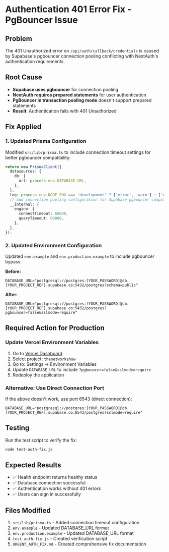 # Authentication 401 Error Fix - PgBouncer Issue

## Problem
The 401 Unauthorized error on `/api/auth/callback/credentials` is caused by Supabase's pgbouncer connection pooling conflicting with NextAuth's authentication requirements.

## Root Cause
- **Supabase uses pgbouncer** for connection pooling
- **NextAuth requires prepared statements** for user authentication  
- **PgBouncer in transaction pooling mode** doesn't support prepared statements
- **Result**: Authentication fails with 401 Unauthorized

## Fix Applied

### 1. Updated Prisma Configuration
Modified `src/lib/prisma.ts` to include connection timeout settings for better pgbouncer compatibility:

```typescript
return new PrismaClient({
  datasources: {
    db: {
      url: process.env.DATABASE_URL,
    },
  },
  log: process.env.NODE_ENV === 'development' ? ['error', 'warn'] : ['error'],
  // Add connection pooling configuration for Supabase pgbouncer compatibility
  __internal: {
    engine: {
      connectTimeout: 60000,
      queryTimeout: 60000,
    },
  },
});
```

### 2. Updated Environment Configuration
Updated `env.example` and `env.production.example` to include pgbouncer bypass:

**Before:**
```
DATABASE_URL="postgresql://postgres:[YOUR_PASSWORD]@db.[YOUR_PROJECT_REF].supabase.co:5432/postgres?schema=public"
```

**After:**
```
DATABASE_URL="postgresql://postgres:[YOUR_PASSWORD]@db.[YOUR_PROJECT_REF].supabase.co:5432/postgres?pgbouncer=false&sslmode=require"
```

## Required Action for Production

### Update Vercel Environment Variables
1. Go to [Vercel Dashboard](https://vercel.com/dashboard)
2. Select project: `thenetworkshow`
3. Go to: Settings → Environment Variables
4. Update `DATABASE_URL` to include `?pgbouncer=false&sslmode=require`
5. Redeploy the application

### Alternative: Use Direct Connection Port
If the above doesn't work, use port 6543 (direct connection):

```
DATABASE_URL="postgresql://postgres:[YOUR_PASSWORD]@db.[YOUR_PROJECT_REF].supabase.co:6543/postgres?sslmode=require"
```

## Testing

Run the test script to verify the fix:
```bash
node test-auth-fix.js
```

## Expected Results
- ✅ Health endpoint returns healthy status
- ✅ Database connection successful
- ✅ Authentication works without 401 errors
- ✅ Users can sign in successfully

## Files Modified
1. `src/lib/prisma.ts` - Added connection timeout configuration
2. `env.example` - Updated DATABASE_URL format
3. `env.production.example` - Updated DATABASE_URL format
4. `test-auth-fix.js` - Created verification script
5. `URGENT_AUTH_FIX.md` - Created comprehensive fix documentation
